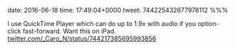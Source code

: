 date: 2016-06-18
time: 17:49:04+0000
tweet: 744225432677978112
%%%

I use QuickTime Player which can do up to 1.9x with audio if you option-click fast-forward. Want this on iPad. [twitter.com/\_Caro\_N/status/744217385695993856](https://twitter.com/_Caro_N/status/744217385695993856)
